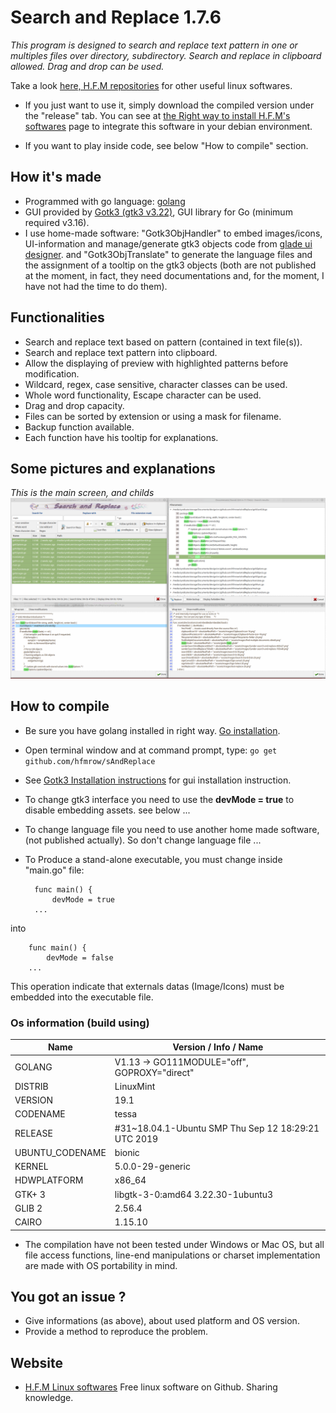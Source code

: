 # Search and Replace 1.7.6
*This program is designed to search and replace text pattern in one or multiples files over directory, subdirectory. Search and replace in clipboard allowed. Drag and drop can be used.*

Take a look [here, H.F.M repositories](https://github.com/hfmrow/) for other useful linux softwares.

- If you just want to use it, simply download the compiled version under the "release" tab. You can see at [the Right way to install H.F.M's softwares](https://github.com/hfmrow/instHFMsofts) page to integrate this software in your debian environment.
	
- If you want to play inside code, see below "How to compile" section.

## How it's made
- Programmed with go language: [golang](https://golang.org/doc/) 
- GUI provided by [Gotk3 (gtk3 v3.22)](https://github.com/gotk3/gotk3), GUI library for Go (minimum required v3.16).
- I use home-made software: "Gotk3ObjHandler" to embed images/icons, UI-information and manage/generate gtk3 objects code from [glade ui designer](https://glade.gnome.org/). and "Gotk3ObjTranslate" to generate the language files and the assignment of a tooltip on the gtk3 objects (both are not published at the moment, in fact, they need documentations and, for the moment, I have not had the time to do them).

## Functionalities
- Search and replace text based on pattern (contained in text file(s)).
- Search and replace text pattern into clipboard.
- Allow the displaying of preview with highlighted patterns before modification.
- Wildcard, regex, case sensitive, character classes can be used.
- Whole word functionality, Escape character can be used.
- Drag and drop capacity.
- Files can be sorted by extension or using a mask for filename.
- Backup function available.
- Each function have his tooltip for explanations.

## Some pictures and explanations  

*This is the main screen, and childs*  
![Main](assets/readme/whole.png  "Main")  

## How to compile
- Be sure you have golang installed in right way. [Go installation](https://golang.org/doc/install).
- Open terminal window and at command prompt, type: `go get github.com/hfmrow/sAndReplace`
- See [Gotk3 Installation instructions](https://github.com/gotk3/gotk3/wiki#installation) for gui installation instruction.
- To change gtk3 interface you need to use the **devMode = true** to disable embedding assets. see below ...
- To change language file you need to use another home made software, (not published actually). So don't change language file ...
- To Produce a stand-alone executable, you must change inside "main.go" file:

		func main() {
			devMode = true
		...
into

		func main() {
			devMode = false
		...

This operation indicate that externals datas (Image/Icons) must be embedded into the executable file.

### Os information (build using)
| Name       | Version / Info / Name       |
|-----------------|-----------------------------------------------------|
| GOLANG          | V1.13 -> GO111MODULE="off", GOPROXY="direct"        |
| DISTRIB         | LinuxMint                                           |
| VERSION         | 19.1                                                |
| CODENAME        | tessa                                               |
| RELEASE         | #31~18.04.1-Ubuntu SMP Thu Sep 12 18:29:21 UTC 2019 |
| UBUNTU_CODENAME | bionic                                              |
| KERNEL          | 5.0.0-29-generic                                    |
| HDWPLATFORM     | x86_64                                              |
| GTK+ 3          | libgtk-3-0:amd64 3.22.30-1ubuntu3                   |
| GLIB 2          | 2.56.4                                              |
| CAIRO           | 1.15.10                                             |

- The compilation have not been tested under Windows or Mac OS, but all file access functions, line-end manipulations or charset implementation are made with OS portability in mind.

## You got an issue ?
- Give informations (as above), about used platform and OS version.
- Provide a method to reproduce the problem.

## Website
- [H.F.M Linux softwares](https://hfmrow.yo.fr/) Free linux software on Github. Sharing knowledge.
